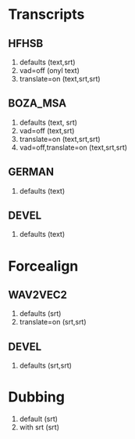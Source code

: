 # Transcripts

## HFHSB

1. defaults (text,srt)
2. vad=off (onyl text)
3. translate=on (text,srt,srt)

## BOZA_MSA

1. defaults (text, srt)
2. vad=off (text,srt)
3. translate=on (text,srt,srt)
3. vad=off,translate=on (text,srt,srt)

## GERMAN

1. defaults (text)

## DEVEL

1. defaults (text)

# Forcealign

## WAV2VEC2

1. defaults (srt)
2. translate=on (srt,srt)

## DEVEL

1. defaults (srt,srt)

# Dubbing

1. default (srt)
2. with srt (srt)

